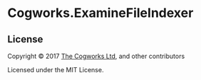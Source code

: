 # Cogworks.ExamineFileIndexer


## License

Copyright &copy; 2017 [The Cogworks Ltd](http://www.thecogworks.com/), and other contributors

Licensed under the MIT License.